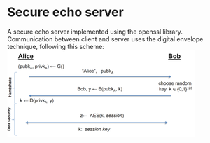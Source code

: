 # Secure echo server #
A secure echo server implemented using the openssl library. 
Communication between client and server uses the digital envelope technique, following this scheme:
![drawing](https://github.com/fedehsq/secure-echo-server/blob/master/scheme.png)
